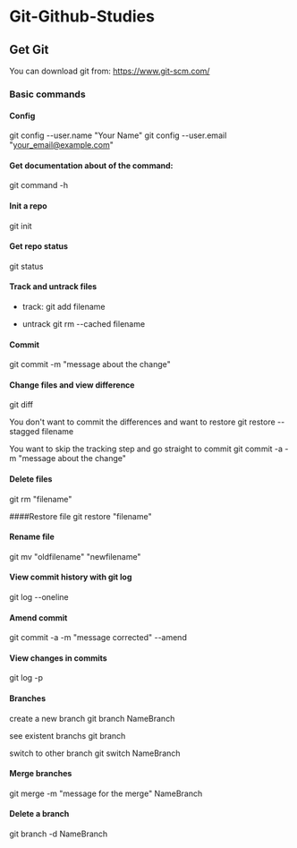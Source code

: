 # Git-Github-Studies

## Get Git
You can download git from: https://www.git-scm.com/

### Basic commands

#### Config
git config --user.name "Your Name"
git config --user.email "your_email@example.com"

#### Get documentation about of the command:
git command -h

#### Init a repo
git init

#### Get repo status
git status

#### Track and untrack files

- track:
git add filename

- untrack
git rm --cached filename


#### Commit
git commit -m "message about the change"

#### Change files and view difference
git diff

You don't want to commit the differences and want to restore
git restore --stagged filename

You want to skip the tracking step and go straight to commit
git commit -a -m "message about the change"

#### Delete files
git rm "filename"

####Restore file
git restore "filename"

#### Rename file
git mv "oldfilename" "newfilename"

#### View commit history with git log
git log --oneline

#### Amend commit
git commit -a -m "message corrected" --amend

#### View changes in commits
git log -p

#### Branches
create a new branch
git branch NameBranch
 
see existent branchs
git branch
 
switch to other branch
git switch NameBranch
 
#### Merge branches
git merge -m "message for the merge" NameBranch
 
#### Delete a branch
git branch -d NameBranch
